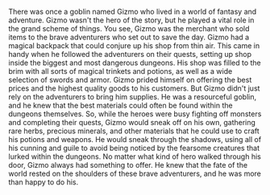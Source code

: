 There was once a goblin named Gizmo who lived in a world of fantasy and adventure. Gizmo wasn't the hero of the story, but he played a vital role in the grand scheme of things. You see, Gizmo was the merchant who sold items to the brave adventurers who set out to save the day. 
Gizmo had a magical backpack that could conjure up his shop from thin air. This came in handy when he followed the adventurers on their quests, setting up shop inside the biggest and most dangerous dungeons. His shop was filled to the brim with all sorts of magical trinkets and potions, as well as a wide selection of swords and armor. Gizmo prided himself on offering the best prices and the highest quality goods to his customers. But Gizmo didn't just rely on the adventurers to bring him supplies. He was a resourceful goblin, and he knew that the best materials could often be found within the dungeons themselves. So, while the heroes were busy fighting off monsters and completing their quests, Gizmo would sneak off on his own, gathering rare herbs, precious minerals, and other materials that he could use to craft his potions and weapons. He would sneak through the shadows, using all of his cunning and guile to avoid being noticed by the fearsome creatures that lurked within the dungeons. No matter what kind of hero walked through his door, Gizmo always had something to offer. He knew that the fate of the world rested on the shoulders of these brave adventurers, and he was more than happy to do his. 
